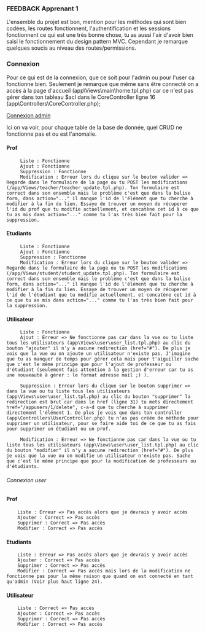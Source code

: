 ### FEEDBACK Apprenant 1 ###

L'ensemble du projet est bon, mention pour les méthodes qui sont bien codées, les routes fonctionnent, l'authentification et les sessions fonctionnent ce qui est une très bonne chose, tu as aussi l'air d'avoir bien saisi le fonctionnement du design pattern MVC.
Cependant je remarque quelques soucis au niveau des routes/permissions.

### Connexion ###

Pour ce qui est de la connexion, que ce soit pour l'admin ou pour l'user ca fonctionne bien.
Seulement je remarque que même sans être connecté on a accès à la page d'accueil (app\Views\main\home.tpl.php) car ce n'est pas gérer dans ton tableau $acl dans le CoreController ligne 16 (app\Controllers\CoreController.php);

<ins>Connexion admin</ins>

Ici on va voir, pour chaque table de la base de donnée, quel CRUD ne fonctionne pas et ou est l'anomalie.

#### Prof
         Liste : Fonctionne
         Ajout : Fonctionne
         Suppression : Fonctionne
         Modification : Erreur lors du clique sur le bouton valider => Regarde dans le formulaire de la page ou tu POST les modifications (/app/Views/teacher/teacher_update.tpl.php). Ton formulaire est correct dans son ensemble mais le problème c'est que dans la balise form, dans action="..." il manque l'id de l'élément que tu cherche à modifier à la fin du lien. Essaye de trouver un moyen de récuperer l'id du prof que tu modifie actuellement, et concatène cet id à ce que tu as mis dans action="..." comme tu l'as très bien fait pour la suppression.

#### Etudiants
         Liste : Fonctionne
         Ajout : Fonctionne
         Suppression : Fonctionne
         Modification : Erreur lors du clique sur le bouton valider => Regarde dans le formulaire de la page ou tu POST les modifications (/app/Views/student/student_update.tpl.php). Ton formulaire est correct dans son ensemble mais le problème c'est que dans la balise form, dans action="..." il manque l'id de l'élément que tu cherche à modifier à la fin du lien. Essaye de trouver un moyen de récuperer l'id de l'étudiant que tu modifie actuellement, et concatène cet id à ce que tu as mis dans action="..." comme tu l'as très bien fait pour la suppression.

#### Utilisateur
         Liste : Fonctionne
         Ajout : Erreur => Ne fonctionne pas car dans la vue ou tu liste tous les utilisateurs (app\Views\user\user_list.tpl.php) au clic du bouton "ajouter" il n'y a aucune redirection (href="#"). De plus je vois que la vue ou on ajoute un utilisateur n'existe pas. J'imagine que tu as manquer de temps pour gérer cela mais pour t'aiguiller sache que c'est le même principe que pour l'ajout de professeur ou d'étudiant (seulement fais attention à la gestion d'erreur car tu as une nouveauté à gérer : le format adresse mail ;) ).
         
         Suppression : Erreur lors du clique sur le bouton supprimer => dans la vue ou tu liste tous les utilisateurs (app\Views\user\user_list.tpl.php) au clic du bouton "supprimer" la redirection est brut car dans le href (ligne 31) tu mets directement href="/appusers/1/delete", c-a-d que tu cherche à supprimer directement l'élément 1. De plus je vois que dans ton controller (app\Controllers\UserController.php) tu n'as pas créée de méthode pour supprimer un utilisateur, pour se faire aide toi de ce que tu as fais pour supprimer un étudiant ou un prof.

         Modification : Erreur => Ne fonctionne pas car dans la vue ou tu liste tous les utilisateurs (app\Views\user\user_list.tpl.php) au clic du bouton "modifier" il n'y a aucune redirection (href="#"). De plus je vois que la vue ou on modifie un utilisateur n'existe pas. Sache que c'est le même principe que pour la modification de professeurs ou d'étudiants.


###### Connexion user ######

#### Prof
        Liste : Erreur => Pas accès alors que je devrais y avoir accès
        Ajouter : Correct => Pas accès
        Supprimer : Correct => Pas accès
        Modifier : Correct => Pas accès

#### Etudiants
        Liste : Erreur => Pas accès alors que je devrais y avoir accès
        Ajouter : Correct => Pas accès
        Supprimer : Correct => Pas accès
        Modifier : Correct => Pas accès mais lors de la modification ne fonctionne pas pour la même raison que quand on est connecté en tant qu'admin (Voir plus haut ligne 24).


#### Utilisateur
        Liste : Correct => Pas accès
        Ajouter : Correct => Pas accès
        Supprimer : Correct => Pas accès
        Modifier : Correct => Pas accès
